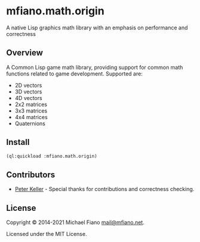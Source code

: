 # mfiano.math.origin

A native Lisp graphics math library with an emphasis on performance and correctness

## Overview

A Common Lisp game math library, providing support for common math functions related to game
development. Supported are:

* 2D vectors
* 3D vectors
* 4D vectors
* 2x2 matrices
* 3x3 matrices
* 4x4 matrices
* Quaternions

## Install

``` lisp
(ql:quickload :mfiano.math.origin)
```

## Contributors

* [Peter Keller](https://github.com/psilord) - Special thanks for contributions and correctness
  checking.

## License

Copyright © 2014-2021 Michael Fiano <mail@mfiano.net>.

Licensed under the MIT License.
